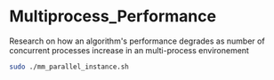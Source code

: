 # Multiprocess_Performance
Research on how an algorithm's performance degrades as number of concurrent processes increase in an multi-process environement
```bash
sudo ./mm_parallel_instance.sh
```